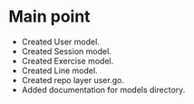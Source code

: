 # Main point

- Created User model.
- Created Session model.
- Created Exercise model.
- Created Line model.
- Created repo layer user.go.
- Added documentation for models directory.